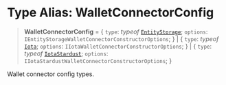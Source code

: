 # Type Alias: WalletConnectorConfig

> **WalletConnectorConfig** = \{ `type`: *typeof* [`EntityStorage`](../variables/WalletConnectorType.md#entitystorage); `options`: `IEntityStorageWalletConnectorConstructorOptions`; \} \| \{ `type`: *typeof* [`Iota`](../variables/WalletConnectorType.md#iota); `options`: `IIotaWalletConnectorConstructorOptions`; \} \| \{ `type`: *typeof* [`IotaStardust`](../variables/WalletConnectorType.md#iotastardust); `options`: `IIotaStardustWalletConnectorConstructorOptions`; \}

Wallet connector config types.
